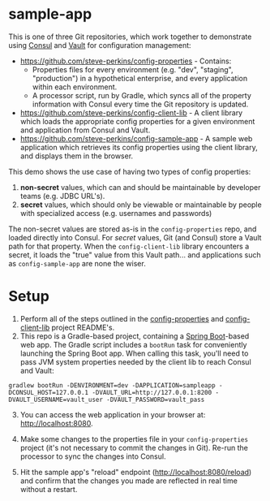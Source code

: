 sample-app
=========
This is one of three Git repositories, which work together to demonstrate using [Consul](https://www.consul.io) and 
[Vault](https://www.vaultproject.io) for configuration management:

* https://github.com/steve-perkins/config-properties - Contains:
  * Properties files for every environment (e.g. "dev", "staging", "production") in a hypothetical enterprise, and 
    every application within each environment.
  * A processor script, run by Gradle, which syncs all of the property information with Consul every time the Git 
    repository is updated.
* https://github.com/steve-perkins/config-client-lib - A client library which loads the appropriate config properties 
  for a given environment and application from Consul and Vault.
* https://github.com/steve-perkins/config-sample-app - A sample web application which retrieves its config properties 
  using the client library, and displays them in the browser.
  
This demo shows the use case of having two types of config properties:

1. **non-secret** values, which can and should be maintainable by developer teams (e.g. JDBC URL's).
2. **secret** values, which should only be viewable or maintainable by people with specialized access (e.g. 
   usernames and passwords)
   
The non-secret values are stored as-is in the `config-properties` repo, and loaded directly into Consul.  For *secret* 
values, Git (and Consul) store a Vault path for that property.  When the `config-client-lib` library encounters a 
secret, it loads the "true" value from this Vault path... and applications such as `config-sample-app` are none the 
wiser.

Setup
=====
1. Perform all of the steps outlined in the [config-properties](https://github.com/steve-perkins/config-properties) 
   and [config-client-lib](https://github.com/steve-perkins/config-client-lib) project README's.
2. This repo is a Gradle-based project, containing a [Spring Boot](https://projects.spring.io/spring-boot/)-based 
   web app.  The Gradle script includes a `bootRun` task for conveniently launching the Spring Boot app.  When 
   calling this task, you'll need to pass JVM system properties needed by the client lib to reach Consul and Vault:
   
```
gradlew bootRun -DENVIRONMENT=dev -DAPPLICATION=sampleapp -DCONSUL_HOST=127.0.0.1 -DVAULT_URL=http://127.0.0.1:8200 -DVAULT_USERNAME=vault_user -DVAULT_PASSWORD=vault_pass
```

3. You can access the web application in your browser at: [http://localhost:8080](http://localhost:8080).

4. Make some changes to the properties file in your `config-properties` project (it's not necessary to commit the 
   changes in Git).  Re-run the processor to sync the changes into Consul.
   
5. Hit the sample app's "reload" endpoint ([http://localhost:8080/reload](http://localhost:8080/reload)) and confirm 
   that the changes you made are reflected in real time without a restart.
   
